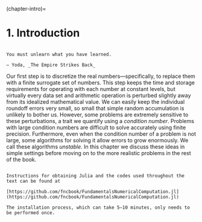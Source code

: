 (chapter-intro)=

# 1. Introduction

```{index} Yoda, The Empire Strikes Back
```

```{epigraph}
You must unlearn what you have learned. 

— Yoda, _The Empire Strikes Back_
```

Our first step is to discretize the real numbers—specifically, to replace them with a finite surrogate set of numbers. This step keeps the time and storage requirements for operating with each number at constant levels, but virtually every data set and arithmetic operation is perturbed slightly away from its idealized mathematical value. We can easily keep the individual roundoff errors very small, so small that simple random accumulation is unlikely to bother us. However, some problems are extremely sensitive to these perturbations, a trait we quantify using a *condition number*. Problems with large condition numbers are difficult to solve accurately using finite precision. Furthermore, even when the condition number of a problem is not large, some algorithms for solving it allow errors to grow enormously. We call these algorithms *unstable*. In this chapter we discuss these ideas in simple settings before moving on to the more realistic problems in the rest of the book.

```{tip} Software

Instructions for obtaining Julia and the codes used throughout the text can be found at

[https://github.com/fncbook/FundamentalsNumericalComputation.jl](https://github.com/fncbook/FundamentalsNumericalComputation.jl)

The installation process, which can take 5–10 minutes, only needs to be performed once.
```

